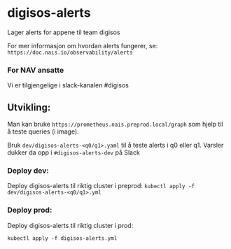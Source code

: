 # digisos-alerts

Lager alerts for appene til team digisos

For mer informasjon om hvordan alerts fungerer, se: 
`https://doc.nais.io/observability/alerts`

### For NAV ansatte
Vi er tilgjengelige i slack-kanalen #digisos

## Utvikling:
Man kan bruke `https://prometheus.nais.preprod.local/graph` som hjelp til å teste queries (i image).

Bruk `dev/digisos-alerts-<q0/q1>.yaml` til å teste alerts i q0 eller q1. Varsler dukker da opp i `#digisos-alerts-dev` på Slack

### Deploy dev:
Deploy digisos-alerts til riktig cluster i preprod:
`kubectl apply -f dev/digisos-alerts-<q0/q1>.yml`

### Deploy prod:
Deploy digisos-alerts til riktig cluster i prod:

`kubectl apply -f digisos-alerts.yml`
